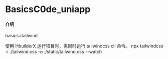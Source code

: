 # BasicsC0de_uniapp

#### 介绍

basics+tailwind

使用 HbuilderX 运行项目时，需同时运行 tailwindcss cli 命令。
npx tailwindcss -i ./tailwind.css -o ./static/tailwind.css --watch

